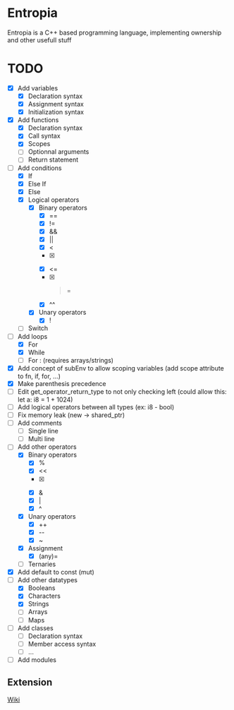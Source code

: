 # Entropia
Entropia is a C++ based programming language, implementing ownership and other usefull stuff

# TODO

- [x] Add variables
  - [x] Declaration syntax
  - [x] Assignment syntax
  - [x] Initialization syntax
- [x] Add functions
  - [x] Declaration syntax
  - [x] Call syntax
  - [x] Scopes
  - [ ] Optionnal arguments
  - [ ] Return statement
- [ ] Add conditions
  - [x] If
  - [x] Else If
  - [x] Else
  - [x] Logical operators
    - [x] Binary operators
      - [x] ==
      - [x] !=
      - [x] &&
      - [x] ||
      - [x] <
      - [x] >
      - [x] <=
      - [x] >=
      - [x] ^^
    - [x] Unary operators
      - [x] !
  - [ ] Switch
- [ ] Add loops
  - [x] For
  - [x] While
  - [ ] For : (requires arrays/strings)
- [x] Add concept of subEnv to allow scoping variables (add scope attribute to fn, if, for, ...)
- [x] Make parenthesis precedence
- [ ] Edit get_operator_return_type to not only checking left (could allow this: let a: i8 = 1 + 1024)
- [ ] Add logical operators between all types (ex: i8 - bool)
- [ ] Fix memory leak (new -> shared_ptr)
- [ ] Add comments
  - [ ] Single line
  - [ ] Multi line
- [ ] Add other operators
  - [x] Binary operators
    - [x] %
    - [x] <<
    - [x] >>
    - [x] &
    - [x] |
    - [x] ^
  - [x] Unary operators
    - [x] ++
    - [x] --
    - [x] ~
  - [x] Assignment
    - [x] (any)=
  - [ ] Ternaries
- [x] Add default to const (mut)
- [ ] Add other datatypes
  - [x] Booleans
  - [x] Characters
  - [x] Strings
  - [ ] Arrays
  - [ ] Maps
- [ ] Add classes
  - [ ] Declaration syntax
  - [ ] Member access syntax
  - [ ] ...
- [ ] Add modules

## Extension

[Wiki][wiki_lnk]



[wiki_lnk]: https://code.visualstudio.com/api/get-started/your-first-extension